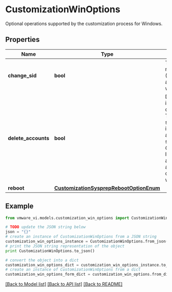 # CustomizationWinOptions

Optional operations supported by the customization process for Windows. 

## Properties
Name | Type | Description | Notes
------------ | ------------- | ------------- | -------------
**change_sid** | **bool** | The customization process should modify the machine&#39;s security identifier (SID).  For Vista OS and greater, SID will always be modified and a value of false will generate an error.  | 
**delete_accounts** | **bool** | Deprecated as of VI API 2.5, this value is ignored. Removing user accounts during customization is no longer supported. To change the administrator password, set the administrator password to blank in the master vm. Sysprep will then be able to change the password to the one specified by the *CustomizationGuiUnattended.password*.  If deleteAccounts is true, then all user accounts are removed from the system as part of the customization.  Mini-setup creates a new Administrator account with a blank password.  | 
**reboot** | [**CustomizationSysprepRebootOptionEnum**](CustomizationSysprepRebootOptionEnum.md) |  | [optional] 

## Example

```python
from vmware_vi.models.customization_win_options import CustomizationWinOptions

# TODO update the JSON string below
json = "{}"
# create an instance of CustomizationWinOptions from a JSON string
customization_win_options_instance = CustomizationWinOptions.from_json(json)
# print the JSON string representation of the object
print CustomizationWinOptions.to_json()

# convert the object into a dict
customization_win_options_dict = customization_win_options_instance.to_dict()
# create an instance of CustomizationWinOptions from a dict
customization_win_options_form_dict = customization_win_options.from_dict(customization_win_options_dict)
```
[[Back to Model list]](../README.md#documentation-for-models) [[Back to API list]](../README.md#documentation-for-api-endpoints) [[Back to README]](../README.md)


